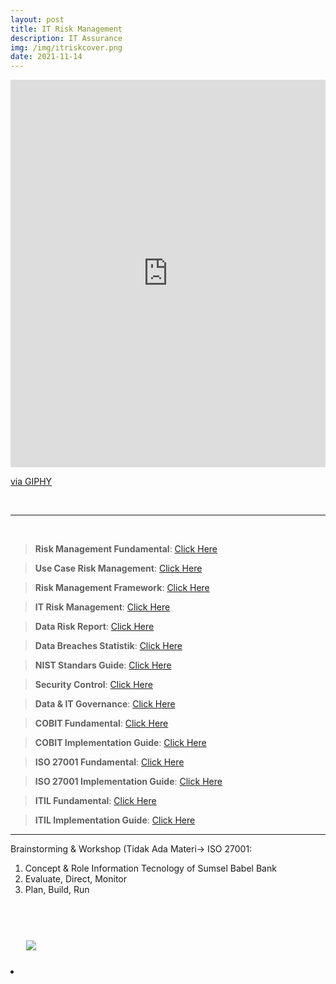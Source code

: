```yaml
---
layout: post
title: IT Risk Management
description: IT Assurance
img: /img/itriskcover.png
date: 2021-11-14
---
```



<div style="width:100%;height:0;padding-bottom:123%;position:relative;"><iframe src="https://giphy.com/embed/26BRsu22GkM7hKu3e" width="100%" height="100%" style="position:absolute" frameBorder="0" class="giphy-embed" allowFullScreen></iframe></div><p><a href="https://giphy.com/gifs/art-illustration-liannedias-26BRsu22GkM7hKu3e">via GIPHY</a></p>
<Br>

 __________
  
<Br> 

> **Risk Management Fundamental**: <a href="https://github.com/itsmecevi/riskmanagementfundamental/blob/main/1-Risk%20Management%20Fundamental.pdf">Click Here</a>
 
> **Use Case Risk Management**: <a href="https://github.com/itsmecevi/2-usecaseriskma/blob/main/2-Use%20Case%20Risk%20Management.pdf">Click Here</a>
 
> **Risk Management Framework**: <a href="https://github.com/itsmecevi/3-riskmaframework/blob/main/3-Risk%20Management%20Framework.pdf">Click Here</a>
 
> **IT Risk Management**: <a href="https://github.com/itsmecevi/4-itriskma/blob/main/4-IT%20Risk%20Management.pdf">Click Here</a>
 
> **Data Risk Report**: <a href="https://github.com/itsmecevi/5-datariskreport/blob/main/5-Data%20Risk%20Report.pdf">Click Here</a>
 
> **Data Breaches Statistik**: <a href="https://github.com/itsmecevi/6-databreaches/blob/main/6-Data%20Breaches%20Statistics.pdf">Click Here</a>

> **NIST Standars Guide**: <a href="https://github.com/itsmecevi/7-niststandardguide/blob/main/7-NIST%20Standard.pdf">Click Here</a>

> **Security Control**: <a href="https://github.com/itsmecevi/8-securitycontrol/blob/main/8-Security%20Control.pdf">Click Here</a>

> **Data & IT Governance**: <a href="https://github.com/itsmecevi/9-itdatagovernance/blob/main/9-IT%20Governance%20vs%20Data%20Governance.pdf">Click Here</a>

> **COBIT Fundamental**: <a href="https://github.com/itsmecevi/cobitfundamental/blob/main/Cobit.pdf">Click Here</a>
 
> **COBIT Implementation Guide**: <a href="https://github.com/itsmecevi/cobitig/blob/main/Cobit%20Implementation%20Guide.pdf">Click Here</a>
 
> **ISO 27001 Fundamental**: <a href="">Click Here</a>
 
> **ISO 27001 Implementation Guide**: <a href="">Click Here</a>
  
> **ITIL Fundamental**: <a href="">Click Here</a>
 
> **ITIL Implementation Guide**: <a href="">Click Here</a>
 
 


 
__________
 
Brainstorming & Workshop (Tidak Ada Materi-> ISO 27001:
 
 1. Concept & Role Information Tecnology of  Sumsel Babel Bank 
 2. Evaluate, Direct, Monitor
 3. Plan, Build, Run

<Br> 
  

<Br>
  
<img class="col one right" src="/img/logo-widya-analytics.png" style="padding:25px">

<Br>


<li>
<a id="icon" href="https://github.com/itsmecevi" target="_blank"><i class="fa fa-github fa-fw fa-2x"></i></a>
</li>

